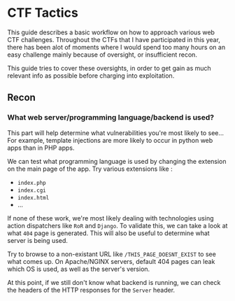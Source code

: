 # CTF Tactics

This guide describes a basic workflow on how to approach various web CTF challenges.
Throughout the CTFs that I have participated in this year, there has been alot of moments where I would spend too many hours on an easy challenge mainly because of oversight, or insufficient recon.

This guide tries to cover these oversights, in order to get gain as much relevant info as possible before charging into exploitation.

## Recon

### What web server/programming language/backend is used?

This part will help determine what vulnerabilities you're most likely to see... For example, template injections are more likely to occur in python web apps than in PHP apps.

We can test what programming language is used by changing the extension on the main page of the app. Try various extensions like : 
  - `index.php`
  - `index.cgi`
  - `index.html`
  - ...
  
If none of these work, we're most likely dealing with technologies using action dispatchers like `RoR` and `Django`.
To validate this, we can take a look at what `404` page is generated. This will also be useful to determine what server is being used.

Try to browse to a non-existant URL like `/THIS_PAGE_DOESNT_EXIST` to see what comes up. On Apache/NGINX servers, default 404 pages can leak which OS is used, as well as the server's version.

At this point, if we still don't know what backend is running, we can check the headers of the HTTP responses for the `Server` header.
